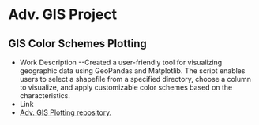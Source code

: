 # Adv. GIS Project
## GIS Color Schemes Plotting


- Work Description
--Created a user-friendly tool for visualizing geographic data using GeoPandas and Matplotlib. The script enables users to select a shapefile from a specified directory, choose a column to 
 visualize, and apply customizable color schemes based on the characteristics. 
- Link
- [Adv. GIS Plotting repository.](https://github.com/KarinaAnzar/GIS_Plotting.git)
